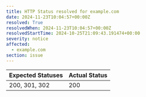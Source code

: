 ```yaml
---
title: HTTP Status resolved for example.com
date: 2024-11-23T10:04:57+00:00Z
resolved: True
resolvedWhen: 2024-11-23T10:04:57+00:00Z
resolvedStartTime: 2024-10-25T21:09:43.191474+00:00
severity: notice
affected:
  - example.com
section: issue
---
```


| Expected Statuses | Actual Status  |
|-------------------|----------------|
| 200, 301, 302 | 200 |
